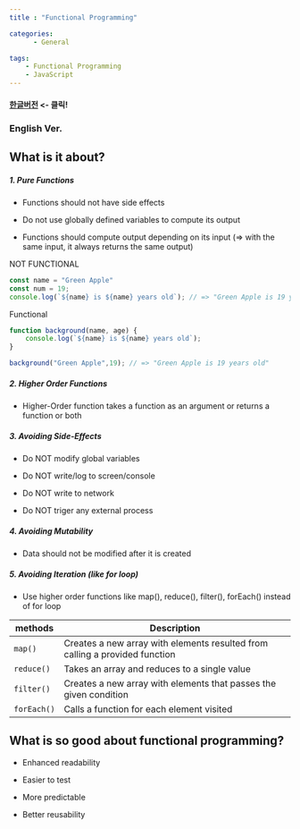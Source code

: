 ```yaml
---
title : "Functional Programming"

categories:
      - General

tags:
    - Functional Programming
    - JavaScript
---
```


#### [한글버전](#kor-ver) <- 클릭!


### English Ver.


## What is it about? 

##### 1. Pure Functions

- Functions should not have side effects

- Do not use globally defined variables to compute its output

- Functions should compute output depending on its input (=> with the same input, it always returns the same output)


NOT FUNCTIONAL

```js
const name = "Green Apple"
const num = 19;
console.log(`${name} is ${name} years old`); // => "Green Apple is 19 years old"
```

Functional

```js
function background(name, age) {
    console.log(`${name} is ${name} years old`);
}

background("Green Apple",19); // => "Green Apple is 19 years old"
```


##### 2. Higher Order Functions

- Higher-Order function takes a function as an argument or returns a function or both


##### 3. Avoiding Side-Effects

- Do NOT modify global variables

- Do NOT write/log to screen/console

- Do NOT write to network

- Do NOT triger any external process


##### 4. Avoiding Mutability

- Data should not be modified after it is created


##### 5. Avoiding Iteration (like for loop)

- Use higher order functions like map(), reduce(), filter(), forEach() instead of for loop

| methods | Description |
| --- | --- |
| `map()` | Creates a new array with elements resulted from calling a provided function |
| `reduce()` | Takes an array and reduces to a single value |
| `filter()` | Creates a new array with elements that passes the given condition |
| `forEach()` | Calls a function for each element visited |

## What is so good about functional programming?

- Enhanced readability

- Easier to test

- More predictable

- Better reusability